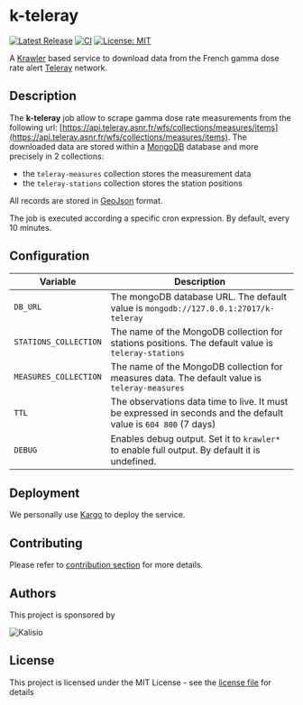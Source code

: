 # k-teleray

[![Latest Release](https://img.shields.io/github/v/tag/kalisio/k-teleray?sort=semver&label=latest)](https://github.com/kalisio/k-teleray/releases)
[![CI](https://github.com/kalisio/k-teleray/actions/workflows/main.yaml/badge.svg)](https://github.com/kalisio/k-teleray/actions/workflows/main.yaml)
[![License: MIT](https://img.shields.io/badge/License-MIT-yellow.svg)](https://opensource.org/licenses/MIT)

A [Krawler](https://kalisio.github.io/krawler/) based service to download data from the French gamma dose rate alert [Teleray](https://doc.teleray.asnr.fr/documentation/api/api-teleray.html) network.

## Description

The **k-teleray** job allow to scrape gamma dose rate measurements from the following url: [https://api.teleray.asnr.fr/wfs/collections/measures/items](https://api.teleray.asnr.fr/wfs/collections/measures/items). The downloaded data are stored within a [MongoDB](https://www.mongodb.com/) database and more precisely in 2 collections:
* the `teleray-measures` collection stores the measurement data 
* the `teleray-stations` collection stores the station positions

All records are stored in [GeoJson](https://fr.wikipedia.org/wiki/GeoJSON) format.

The job is executed according a specific cron expression. By default, every 10 minutes.

## Configuration

| Variable | Description |
|--- | --- |
| `DB_URL` | The mongoDB database URL. The default value is `mongodb://127.0.0.1:27017/k-teleray` |
| `STATIONS_COLLECTION` | The name of the MongoDB collection for stations positions. The default value is `teleray-stations` |
| `MEASURES_COLLECTION` | The name of the MongoDB collection for measures data. The default value is `teleray-measures` |
| `TTL` | The observations data time to live. It must be expressed in seconds and the default value is `604 800` (7 days) | 
| `DEBUG` | Enables debug output. Set it to `krawler*` to enable full output. By default it is undefined. |

## Deployment

We personally use [Kargo](https://kalisio.github.io/kargo/) to deploy the service.

## Contributing

Please refer to [contribution section](./CONTRIBUTING.md) for more details.

## Authors

This project is sponsored by 

![Kalisio](https://s3.eu-central-1.amazonaws.com/kalisioscope/kalisio/kalisio-logo-black-256x84.png)

## License

This project is licensed under the MIT License - see the [license file](./LICENSE) for details
